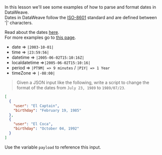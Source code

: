 In this lesson we'll see some examples of how to parse and format dates in DataWeave.<br/>
Dates in DataWeave follow the [ISO-8601](https://docs.oracle.com/javase/8/docs/api/java/time/format/DateTimeFormatter.html) standard and are defined between '|' characters.

Read about the dates [here](https://docs.mulesoft.com/mule-user-guide/v/3.7/dataweave-reference-documentation#dates).
<br/>
For more examples go to [this page](http://userguide.icu-project.org/formatparse/datetime).

* date => `|2003-10-01|`
* time => `|23:59:56|`
* datetime => `|2005-06-02T15:10:16Z|`
* localdatetime =>`|2005-06-02T15:10:16|`
* period => `|PT9M| => 9 minutes` / `|P1Y| => 1 Year`
* timeZone => `|-08:00|`

>Given a JSON input like the following, write a script to change the format of the dates from `July 23, 1989` to `1989/07/23`.

```JSON
[
  {
    "user": "El Captain",
    "birthday": "February 19, 1985"
  },
  {
    "user": "El Coca",
    "birthday": "October 04, 1992"
  }
]
```

Use the variable `payload` to reference this input.
